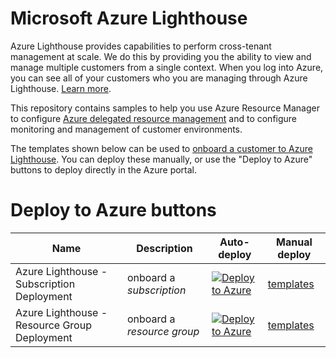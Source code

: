 # Microsoft Azure Lighthouse

Azure Lighthouse provides capabilities to perform cross-tenant management at scale.  We do this by providing you the ability to view and manage multiple customers from a single context. When you log into Azure, you can see all of your customers who you are managing through Azure Lighthouse. [Learn more](https://azure.com/lighthouse).

This repository contains samples to help you use Azure Resource Manager to configure [Azure delegated resource management](https://docs.microsoft.com/azure/lighthouse/concepts/azure-delegated-resource-management) and to configure monitoring and management of customer environments.

The templates shown below can be used to [onboard a customer to Azure Lighthouse](https://docs.microsoft.com/en-us/azure/lighthouse/how-to/onboard-customer). You can deploy these manually, or use the "Deploy to Azure" buttons to deploy directly in the Azure portal.
# Deploy to Azure buttons

Name | Description   | Auto-deploy   | Manual deploy |
-----| ------------- |--------------- |------- 
| Azure Lighthouse - Subscription Deployment |onboard a *subscription* | [![Deploy to Azure](https://aka.ms/deploytoazurebutton)](https://portal.azure.com/#create/Microsoft.Template/uri/https%3A%2F%2Fraw.githubusercontent.com%2FMicroAgeServicesOrg%2FAzure-Lighthouse-Onboarding%2Fmain%2Ftemplates%2Fdelegated-resource-management%2Fsubscription%2Fsubscription.json) | [templates](https://github.com/MicroAgeServicesOrg/Azure-Lighthouse-Onboarding/tree/main/templates/delegated-resource-management/subscription)
| Azure Lighthouse - Resource Group Deployment | onboard a *resource group* | [![Deploy to Azure](https://aka.ms/deploytoazurebutton)](https://portal.azure.com/#create/Microsoft.Template/uri/https%3A%2F%2Fraw.githubusercontent.com%2FMicroAgeServicesOrg%2FAzure-Lighthouse-Onboarding%2Fmain%2Ftemplates%2Fdelegated-resource-management%2Fresourcegroup%2Fresourcegroup.json) | [templates](https://github.com/MicroAgeServicesOrg/Azure-Lighthouse-Onboarding/tree/main/templates/delegated-resource-management/resourcegroup)


